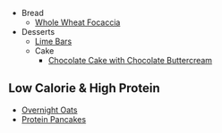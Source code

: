 - Bread
    - [Whole Wheat Focaccia](bread/whole-wheat-focaccia.md)
- Desserts
    - [Lime Bars](desserts/lime-bars.md)
    - Cake
        - [Chocolate Cake with Chocolate Buttercream](cake/chocolate-cake.md)

## Low Calorie & High Protein
- [Overnight Oats](low-calorie-high-protein/overnight-oats.md)
- [Protein Pancakes](low-calorie-high-protein/protein-pancakes.md)


